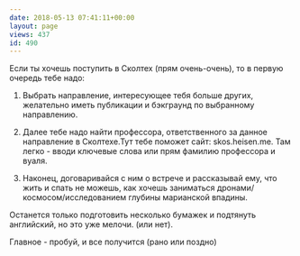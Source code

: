 ```yaml
---
date: 2018-05-13 07:41:11+00:00
layout: page
views: 437
id: 490
---
```


Если ты хочешь поступить в Сколтех (прям очень-очень), то в первую очередь тебе надо:

1. Выбрать направление, интересующее тебя больше других, желательно иметь публикации и бэкграунд по выбранному направлению.

2. Далее тебе надо найти профессора, ответственного за данное направление в Сколтехе.Тут тебе поможет сайт: skos.heisen.me. Там легко - вводи ключевые слова или прям фамилию профессора и вуаля.

3. Наконец, договаривайся с ним о встрече и рассказывай ему, что жить и спать не можешь, как хочешь заниматься дронами/космосом/исследованием глубины марианской впадины.

Останется только подготовить несколько бумажек и подтянуть английский, но это уже мелочи. (или нет).

Главное - пробуй, и все получится (рано или поздно)


